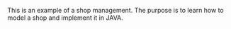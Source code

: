 This is an example of a shop management. The purpose is to learn how to model a shop and implement it in JAVA.
